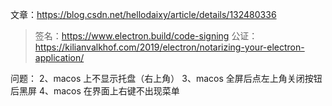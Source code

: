 文章：https://blog.csdn.net/hellodaixy/article/details/132480336

> 签名：https://www.electron.build/code-signing
> 公证：https://kilianvalkhof.com/2019/electron/notarizing-your-electron-application/

问题：
2、macos 上不显示托盘（右上角）
3、macos 全屏后点左上角关闭按钮后黑屏
4、macos 在界面上右键不出现菜单
